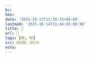 ```yaml
---
bc:
hex:
date: '2025-10-13T11:30:35+08:00'
lastmod: '2025-10-14T21:46:45-08:00'
title: 󰦚
url: 󰦚
tags: [皏, 皏]
src: GHZR, DCCV
note:
---
```

